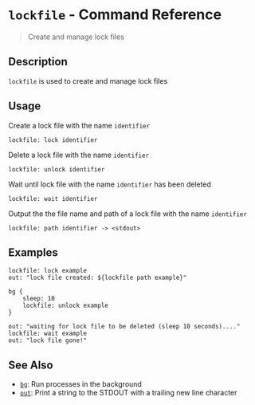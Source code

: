 # `lockfile` - Command Reference

> Create and manage lock files

## Description

`lockfile` is used to create and manage lock files

## Usage

Create a lock file with the name `identifier`

```
lockfile: lock identifier
```

Delete a lock file with the name `identifier`

```
lockfile: unlock identifier
```

Wait until lock file with the name `identifier` has been deleted

```
lockfile: wait identifier
```

Output the the file name and path of a lock file with the name `identifier`

```
lockfile: path identifier -> <stdout>
```

## Examples

```
lockfile: lock example
out: "lock file created: ${lockfile path example}"

bg {
    sleep: 10
    lockfile: unlock example
}

out: "waiting for lock file to be deleted (sleep 10 seconds)...."
lockfile: wait example
out: "lock file gone!"
```

## See Also

* [`bg`](../commands/bg.md):
  Run processes in the background
* [`out`](../commands/out.md):
  Print a string to the STDOUT with a trailing new line character